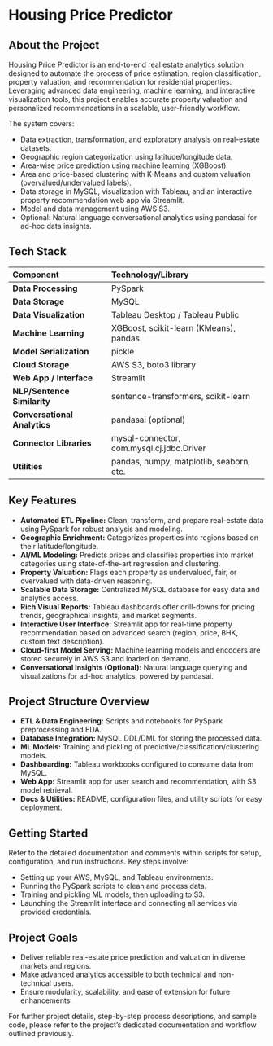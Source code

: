 # Housing Price Predictor

## About the Project

Housing Price Predictor is an end-to-end real estate analytics solution designed to automate the process of price estimation, region classification, property valuation, and recommendation for residential properties. Leveraging advanced data engineering, machine learning, and interactive visualization tools, this project enables accurate property valuation and personalized recommendations in a scalable, user-friendly workflow.

The system covers:

- Data extraction, transformation, and exploratory analysis on real-estate datasets.
- Geographic region categorization using latitude/longitude data.
- Area-wise price prediction using machine learning (XGBoost).
- Area and price-based clustering with K-Means and custom valuation (overvalued/undervalued labels).
- Data storage in MySQL, visualization with Tableau, and an interactive property recommendation web app via Streamlit.
- Model and data management using AWS S3.
- Optional: Natural language conversational analytics using pandasai for ad-hoc data insights.


## Tech Stack

| Component | Technology/Library |
| :-- | :-- |
| **Data Processing** | PySpark |
| **Data Storage** | MySQL |
| **Data Visualization** | Tableau Desktop / Tableau Public |
| **Machine Learning** | XGBoost, scikit-learn (KMeans), pandas |
| **Model Serialization** | pickle |
| **Cloud Storage** | AWS S3, boto3 library |
| **Web App / Interface** | Streamlit |
| **NLP/Sentence Similarity** | sentence-transformers, scikit-learn |
| **Conversational Analytics** | pandasai (optional) |
| **Connector Libraries** | mysql-connector, com.mysql.cj.jdbc.Driver |
| **Utilities** | pandas, numpy, matplotlib, seaborn, etc. |

## Key Features

- **Automated ETL Pipeline:** Clean, transform, and prepare real-estate data using PySpark for robust analysis and modeling.
- **Geographic Enrichment:** Categorizes properties into regions based on their latitude/longitude.
- **AI/ML Modeling:** Predicts prices and classifies properties into market categories using state-of-the-art regression and clustering.
- **Property Valuation:** Flags each property as undervalued, fair, or overvalued with data-driven reasoning.
- **Scalable Data Storage:** Centralized MySQL database for easy data and analytics access.
- **Rich Visual Reports:** Tableau dashboards offer drill-downs for pricing trends, geographical insights, and market segments.
- **Interactive User Interface:** Streamlit app for real-time property recommendation based on advanced search (region, price, BHK, custom text description).
- **Cloud-first Model Serving:** Machine learning models and encoders are stored securely in AWS S3 and loaded on demand.
- **Conversational Insights (Optional):** Natural language querying and visualizations for ad-hoc analytics, powered by pandasai.


## Project Structure Overview

- **ETL \& Data Engineering:** Scripts and notebooks for PySpark preprocessing and EDA.
- **Database Integration:** MySQL DDL/DML for storing the processed data.
- **ML Models:** Training and pickling of predictive/classification/clustering models.
- **Dashboarding:** Tableau workbooks configured to consume data from MySQL.
- **Web App:** Streamlit app for user search and recommendation, with S3 model retrieval.
- **Docs \& Utilities:** README, configuration files, and utility scripts for easy deployment.


## Getting Started

Refer to the detailed documentation and comments within scripts for setup, configuration, and run instructions. Key steps involve:

- Setting up your AWS, MySQL, and Tableau environments.
- Running the PySpark scripts to clean and process data.
- Training and pickling ML models, then uploading to S3.
- Launching the Streamlit interface and connecting all services via provided credentials.


## Project Goals

- Deliver reliable real-estate price prediction and valuation in diverse markets and regions.
- Make advanced analytics accessible to both technical and non-technical users.
- Ensure modularity, scalability, and ease of extension for future enhancements.

For further project details, step-by-step process descriptions, and sample code, please refer to the project’s dedicated documentation and workflow outlined previously.


